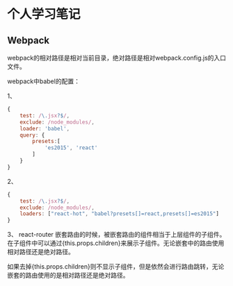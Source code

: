 # 个人学习笔记

## Webpack

webpack的相对路径是相对当前目录，绝对路径是相对webpack.config.js的入口文件。

webpack中babel的配置：

1、

```javascript
{
    test: /\.jsx?$/,
    exclude: /node_modules/,
    loader: 'babel',
    query: {
    	presets:[
        	'es2015', 'react'
    	]
    }
}
```

2、

```javascript
{
    test: /\.jsx?$/,
    exclude: /node_modules/,
    loaders: ["react-hot", "babel?presets[]=react,presets[]=es2015"]
}
```

3、 react-router
嵌套路由的时候，被嵌套路由的组件相当于上层组件的子组件。在子组件中可以通过{this.props.children}来展示子组件。无论嵌套中的路由使用相对路径还是绝对路径。

如果去掉{this.props.children}则不显示子组件，但是依然会进行路由跳转，无论嵌套的路由使用的是相对路径还是绝对路径。
